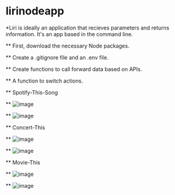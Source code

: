 # lirinodeapp

*Liri is ideally an application that recieves parameters and returns information. It's an app based in the command line.

** First, download the necessary Node packages. 

** Create a .gitignore file and an .env file.

** Create functions to call forward data based on APIs.

** A function to switch actions.

** Spotify-This-Song

** ![image](https://user-images.githubusercontent.com/44792829/53691306-b5def580-3d40-11e9-9c74-1231a31c2114.png)

** ![image](https://user-images.githubusercontent.com/44792829/53691315-e32ba380-3d40-11e9-912b-70a1cc4cba77.png)

** Concert-This

** ![image](https://user-images.githubusercontent.com/44792829/53691485-c2654d00-3d44-11e9-94f5-c3fe580789b2.png)

** ![image](https://user-images.githubusercontent.com/44792829/53691492-dd37c180-3d44-11e9-8243-6d8dffb6d190.png)


** Movie-This


** ![image](https://user-images.githubusercontent.com/44792829/53691328-3867b500-3d41-11e9-8077-3dcfb8f1a4d1.png)

** ![image](https://user-images.githubusercontent.com/44792829/53691337-5d5c2800-3d41-11e9-9f79-7dcc842e8f54.png)


